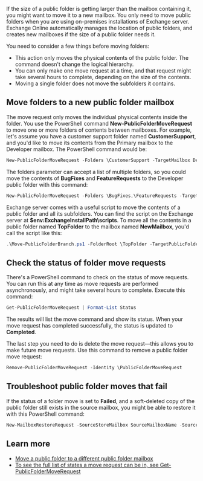 If the size of a public folder is getting larger than the mailbox containing it, you might want to move it to a new mailbox. You only need to move public folders when you are using on-premises installations of Exchange server. Exchange Online automatically manages the location of public folders, and creates new mailboxes if the size of a public folder needs it.

You need to consider a few things before moving folders:

- This action only moves the physical contents of the public folder. The command doesn't change the logical hierarchy. 
- You can only make one move request at a time, and that request might take several hours to complete, depending on the size of the contents.
- Moving a single folder does not move the subfolders it contains.

## Move folders to a new public folder mailbox

The move request only moves the individual physical contents inside the folder. You use the PowerShell command **New-PublicFolderMoveRequest** to move one or more folders of contents between mailboxes. For example, let's assume you have a customer support folder named **CustomerSupport**, and you'd like to move its contents from the Primary mailbox to the Developer mailbox. The PowerShell command would be:

```powershell
New-PublicFolderMoveRequest -Folders \CustomerSupport -TargetMailbox Developer
```

The folders parameter can accept a list of multiple folders, so you could move the contents of **BugFixes** and **FeatureRequests** to the Developer public folder with this command:

```powershell
New-PublicFolderMoveRequest -Folders \BugFixes,\FeatureRequests -TargetMailbox Developer
```

Exchange server comes with a useful script to move the contents of a public folder and all its subfolders. You can find the script on the Exchange server at **$env:ExchangeInstallPath\scripts**. To move all the contents in a public folder named **TopFolder** to the mailbox named **NewMailbox**, you'd call the script like this:

```powershell
.\Move-PublicFolderBranch.ps1 -FolderRoot \TopFolder -TargetPublicFolderMailbox NewMailbox
```

## Check the status of folder move requests

There's a PowerShell command to check on the status of move requests. You can run this at any time as move requests are performed asynchronously, and might take several hours to complete. Execute this command:

```powershell
Get-PublicFolderMoveRequest | Format-List Status
```

The results will list the move command and show its status. When your move request has completed successfully, the status is updated to **Completed**.

The last step you need to do is delete the move request—this allows you to make future move requests. Use this command to remove a public folder move request:

```powershell
Remove-PublicFolderMoveRequest -Identity \PublicFolderMoveRequest
```

## Troubleshoot public folder moves that fail

If the status of a folder move is set to **Failed**, and a soft-deleted copy of the public folder still exists in the source mailbox, you might be able to restore it with this PowerShell command:

 ```powershell
New-MailboxRestoreRequest -SourceStoreMailbox SourceMailboxName -SourceDatabase SourceDBName -TargetMailbox TargetMailboxName -AllowLegacyDNMismatch -IncludeFolders \FoldersToInclude
```

## Learn more

- [Move a public folder to a different public folder mailbox](/exchange/move-a-public-folder-to-a-different-public-folder-mailbox-exchange-2013-help?azure-portal=true)
- [To see the full list of states a move request can be in, see Get-PublicFolderMoveRequest](/powershell/module/exchange/move-and-migration/get-publicfoldermoverequest?azure-portal=true )
